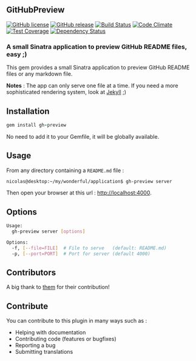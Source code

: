 ## GitHubPreview

[![GitHub license](https://img.shields.io/github/license/jbox-web/gh-preview.svg)](https://github.com/jbox-web/gh-preview/blob/master/LICENSE)
[![GitHub release](https://img.shields.io/github/release/jbox-web/gh-preview.svg)](https://github.com/jbox-web/gh-preview/releases/latest)
[![Build Status](https://travis-ci.org/jbox-web/gh-preview.svg?branch=master)](https://travis-ci.org/jbox-web/gh-preview)
[![Code Climate](https://codeclimate.com/github/jbox-web/gh-preview/badges/gpa.svg)](https://codeclimate.com/github/jbox-web/gh-preview)
[![Test Coverage](https://codeclimate.com/github/jbox-web/gh-preview/badges/coverage.svg)](https://codeclimate.com/github/jbox-web/gh-preview/coverage)
[![Dependency Status](https://gemnasium.com/jbox-web/gh-preview.svg)](https://gemnasium.com/jbox-web/gh-preview)

### A small Sinatra application to preview GitHub README files, easy ;)

This gem provides a small Sinatra application to preview GitHub README files or any markdown file.

**Notes** : The app can only serve one file at a time. If you need a more sophisticated rendering system, look at [Jekyll](https://github.com/jekyll/jekyll) ;)

## Installation

```ruby
gem install gh-preview
```

No need to add it to your Gemfile, it will be globally available.

## Usage

From any directory containing a ```README.md``` file :

```sh
nicolas@desktop:~/my/wonderful/application$ gh-preview server
```

Then open your browser at this url : [http://localhost:4000](http://localhost:4000).

## Options

```sh
Usage:
  gh-preview server [options]

Options:
  -f, [--file=FILE]  # File to serve   (default: README.md)
  -p, [--port=PORT]  # Port for server (default 4000)
```

## Contributors

A big thank to [them](https://github.com/jbox-web/gh-preview/blob/master/AUTHORS) for their contribution!

## Contribute

You can contribute to this plugin in many ways such as :

* Helping with documentation
* Contributing code (features or bugfixes)
* Reporting a bug
* Submitting translations
